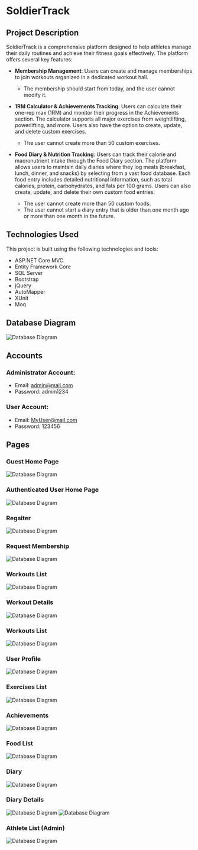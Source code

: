 # SoldierTrack
## Project Description

SoldierTrack is a comprehensive platform designed to help athletes manage their daily routines and achieve their fitness goals effectively. The platform offers several key features:

- **Membership Management**: Users can create and manage memberships to join workouts organized in a dedicated workout hall.  
    - The membership should start from today, and the user cannot modify it.

- **1RM Calculator & Achievements Tracking**: Users can calculate their one-rep max (1RM) and monitor their progress in the Achievements section. The calculator supports all major exercises from weightlifting, powerlifting, and more. Users also have the option to create, update, and delete custom exercises.  
    - The user cannot create more than 50 custom exercises.

- **Food Diary & Nutrition Tracking**: Users can track their calorie and macronutrient intake through the Food Diary section. The platform allows users to maintain daily diaries where they log meals (breakfast, lunch, dinner, and snacks) by selecting from a vast food database. Each food entry includes detailed nutritional information, such as total calories, protein, carbohydrates, and fats per 100 grams. Users can also create, update, and delete their own custom food entries.  
    - The user cannot create more than 50 custom foods.  
    - The user cannot start a diary entry that is older than one month ago or more than one month in the future.
  
## Technologies Used

This project is built using the following technologies and tools:

- ASP.NET Core MVC
- Entity Framework Core
- SQL Server
- Bootstrap
- jQuery
- AutoMapper
- XUnit
- Moq

## Database Diagram
![Database Diagram](https://github.com/aleksandarMilev/SoldierTrack/blob/master/screenshots/db.png)

## Accounts

### Administrator Account:
- Email: admin@mail.com
- Password: admin1234
  
### User Account:
- Email: MyUser@mail.com
- Password: 123456

## Pages

### Guest Home Page
![Database Diagram](https://github.com/aleksandarMilev/SoldierTrack/blob/master/screenshots/home.png)

### Authenticated User Home Page
![Database Diagram](https://github.com/aleksandarMilev/SoldierTrack/blob/master/screenshots/home-aut.png)

### Regsiter
![Database Diagram](https://github.com/aleksandarMilev/SoldierTrack/blob/master/screenshots/register.png)

### Request Membership
![Database Diagram](https://github.com/aleksandarMilev/SoldierTrack/blob/master/screenshots/request-m-form.png)

### Workouts List
![Database Diagram](https://github.com/aleksandarMilev/SoldierTrack/blob/master/screenshots/workouts.png)

### Workout Details
![Database Diagram](https://github.com/aleksandarMilev/SoldierTrack/blob/master/screenshots/w-details.png)

### Workouts List
![Database Diagram](https://github.com/aleksandarMilev/SoldierTrack/blob/master/screenshots/workouts.png)

### User Profile
![Database Diagram](https://github.com/aleksandarMilev/SoldierTrack/blob/master/screenshots/profile.png)

### Exercises List
![Database Diagram](https://github.com/aleksandarMilev/SoldierTrack/blob/master/screenshots/exercises.png)

### Achievements
![Database Diagram](https://github.com/aleksandarMilev/SoldierTrack/blob/master/screenshots/achv.png)

### Food List
![Database Diagram](https://github.com/aleksandarMilev/SoldierTrack/blob/master/screenshots/food.png)

### Diary
![Database Diagram](https://github.com/aleksandarMilev/SoldierTrack/blob/master/screenshots/diary.png)

### Diary Details
![Database Diagram](https://github.com/aleksandarMilev/SoldierTrack/blob/master/screenshots/diary-d-1.png)
![Database Diagram](https://github.com/aleksandarMilev/SoldierTrack/blob/master/screenshots/diary-d-2.png)

### Athlete List (Admin)
![Database Diagram](https://github.com/aleksandarMilev/SoldierTrack/blob/master/screenshots/admin-athlete.png)
